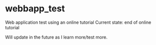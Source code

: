 # webbapp_test
Web application test using an online tutorial
Current state: end of online tutorial

Will update in the future as I learn more/test more.
